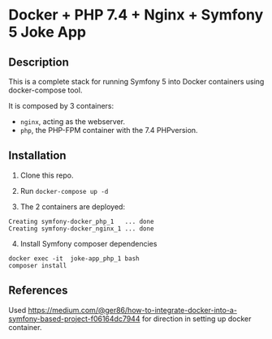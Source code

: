 # Docker + PHP 7.4 + Nginx + Symfony 5 Joke App

## Description

This is a complete stack for running Symfony 5 into Docker containers using docker-compose tool.

It is composed by 3 containers:

- `nginx`, acting as the webserver.
- `php`, the PHP-FPM container with the 7.4 PHPversion.

## Installation

1. Clone this repo.

2. Run `docker-compose up -d`

3. The 2 containers are deployed: 

```
Creating symfony-docker_php_1   ... done
Creating symfony-docker_nginx_1 ... done
```

4. Install Symfony composer dependencies
```
docker exec -it  joke-app_php_1 bash 
composer install
```

## References
Used https://medium.com/@ger86/how-to-integrate-docker-into-a-symfony-based-project-f06164dc7944 for direction in setting up docker container.

